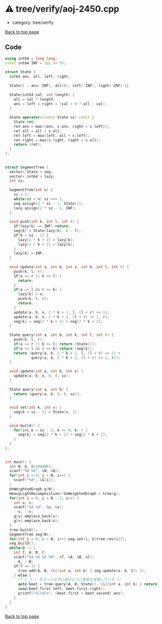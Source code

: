 <!-- mathjax config similar to math.stackexchange -->
<script type="text/javascript" async
  src="https://cdnjs.cloudflare.com/ajax/libs/mathjax/2.7.5/MathJax.js?config=TeX-MML-AM_CHTML">
</script>
<script type="text/x-mathjax-config">
  MathJax.Hub.Config({
    TeX: { equationNumbers: { autoNumber: "AMS" }},
    tex2jax: {
      inlineMath: [ ['$','$'] ],
      processEscapes: true
    },
    "HTML-CSS": { matchFontHeight: false },
    displayAlign: "left",
    displayIndent: "2em"
  });
</script>

<script type="text/javascript" src="https://cdnjs.cloudflare.com/ajax/libs/jquery/3.4.1/jquery.min.js"></script>
<script src="https://cdn.jsdelivr.net/npm/jquery-balloon-js@1.1.2/jquery.balloon.min.js" integrity="sha256-ZEYs9VrgAeNuPvs15E39OsyOJaIkXEEt10fzxJ20+2I=" crossorigin="anonymous"></script>
<script type="text/javascript" src="../../../assets/js/copy-button.js"></script>
<link rel="stylesheet" href="../../../assets/css/copy-button.css" />


# :warning: tree/verify/aoj-2450.cpp
* category: tree/verify


[Back to top page](../../../index.html)



## Code
```cpp
using int64 = long long;
const int64 INF = 1LL << 55;
 
struct State {
  int64 ans, all, left, right;
 
  State() : ans(-INF), all(0), left(-INF), right(-INF) {}
 
  State(int64 val, int length) {
    all = val * length;
    ans = left = right = (val > 0 ? all : val);
  }
 
  State operator+(const State &s) const {
    State ret;
    ret.ans = max({ans, s.ans, right + s.left});
    ret.all = all + s.all;
    ret.left = max(left, all + s.left);
    ret.right = max(s.right, right + s.all);
    return (ret);
  }
};
 
 
struct SegmentTree {
  vector< State > seg;
  vector< int64 > lazy;
  int sz;
 
  SegmentTree(int n) {
    sz = 1;
    while(sz < n) sz <<= 1;
    seg.assign(2 * sz - 1, State());
    lazy.assign(2 * sz - 1, INF);
  }
 
  void push(int k, int l, int r) {
    if(lazy[k] == INF) return;
    seg[k] = State(lazy[k], r - l);
    if(k < sz - 1) {
      lazy[2 * k + 1] = lazy[k];
      lazy[2 * k + 2] = lazy[k];
    }
    lazy[k] = INF;
  }
 
  void update(int a, int b, int x, int k, int l, int r) {
    push(k, l, r);
    if(a >= r || b <= l) {
      return;
    }
    if(a <= l && r <= b) {
      lazy[k] = x;
      push(k, l, r);
      return;
    }
    update(a, b, x, 2 * k + 1, l, (l + r) >> 1);
    update(a, b, x, 2 * k + 2, (l + r) >> 1, r);
    seg[k] = seg[2 * k + 1] + seg[2 * k + 2];
  }
 
  State query(int a, int b, int k, int l, int r) {
    push(k, l, r);
    if(a >= r || b <= l) return (State());
    if(a <= l && r <= b) return (seg[k]);
    return (query(a, b, 2 * k + 1, l, (l + r) >> 1) +
            query(a, b, 2 * k + 2, (l + r) >> 1, r));
  }
 
  void update(int a, int b, int x) {
    update(a, b, x, 0, 0, sz);
  }
 
  State query(int a, int b) {
    return (query(a, b, 0, 0, sz));
  }
 
  void set(int k, int v) {
    seg[k + sz - 1] = State(v, 1);
  }
 
  void build() {
    for(int k = sz - 2; k >= 0; k--) {
      seg[k] = seg[2 * k + 1] + seg[2 * k + 2];
    }
  }
};
 
 
int main() {
  int N, Q, S[200000];
  scanf("%d %d", &N, &Q);
  for(int i = 0; i < N; i++) {
    scanf("%d", &S[i]);
  }
  UnWeightedGraph g(N);
  HeavyLightDecomposition< UnWeightedGraph > tree(g);
  for(int i = 0; i < N - 1; i++) {
    int u, v;
    scanf("%d %d", &u, &v);
    --u, --v;
    g[u].emplace_back(v);
    g[v].emplace_back(u);
  }
  tree.build();
  SegmentTree seg(N);
  for(int i = 0; i < N; i++) seg.set(i, S[tree.rev[i]]);
  seg.build();
  while(Q--) {
    int T, A, B, C;
    scanf("%d %d %d %d", &T, &A, &B, &C);
    --A, --B;
    if(T == 1) {
      tree.add(A, B, [&](int a, int b) { seg.update(a, b, C); });
    } else {
      /* l と r をマージせずに返すように実装を変更している */
      auto beet = tree.query(A, B, State(), [&](int a, int b) { return seg.query(a, b); }, [](const State &a, const State &b) { return a + b; });
      swap(beet.first.left, beet.first.right);
      printf("%lld\n", (beet.first + beet.second).ans);
    }
  }
}

```

[Back to top page](../../../index.html)

